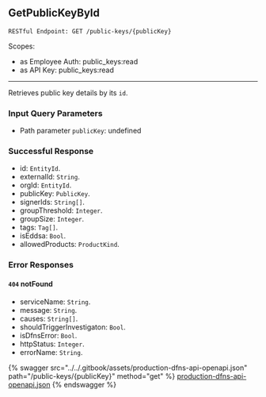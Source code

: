 
## GetPublicKeyById
`RESTful Endpoint: GET /public-keys/{publicKey}`

Scopes:
 * as Employee Auth: public_keys:read
 * as API Key: public_keys:read



---

Retrieves public key details by its `id`.

### Input Query Parameters
* Path parameter `publicKey`: undefined  
  

### Successful Response
* id: `EntityId`. 
* externalId: `String`. 
* orgId: `EntityId`. 
* publicKey: `PublicKey`. 
* signerIds: `String[]`. 
* groupThreshold: `Integer`. 
* groupSize: `Integer`. 
* tags: `Tag[]`. 
* isEddsa: `Bool`. 
* allowedProducts: `ProductKind`. 

### Error Responses
#### `404` **notFound** 

* serviceName: `String`. 
* message: `String`. 
* causes: `String[]`. 
* shouldTriggerInvestigaton: `Bool`. 
* isDfnsError: `Bool`. 
* httpStatus: `Integer`. 
* errorName: `String`. 

{% swagger src="../../.gitbook/assets/production-dfns-api-openapi.json" path="/public-keys/{publicKey}" method="get" %}
[production-dfns-api-openapi.json](../../.gitbook/assets/production-dfns-api-openapi.json)
{% endswagger %}
